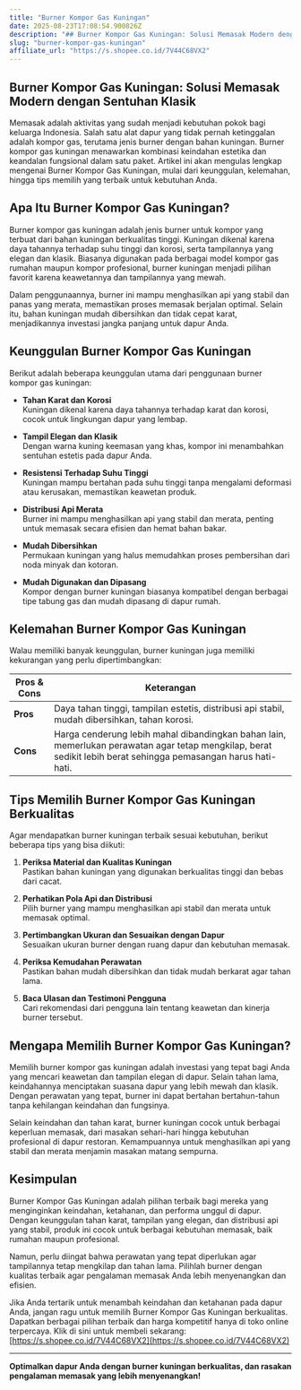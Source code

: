 ```yaml
---
title: "Burner Kompor Gas Kuningan"
date: 2025-08-23T17:08:54.900826Z
description: "## Burner Kompor Gas Kuningan: Solusi Memasak Modern dengan Sentuhan Klasik..."
slug: "burner-kompor-gas-kuningan"
affiliate_url: "https://s.shopee.co.id/7V44C68VX2"
---
```

## Burner Kompor Gas Kuningan: Solusi Memasak Modern dengan Sentuhan Klasik

Memasak adalah aktivitas yang sudah menjadi kebutuhan pokok bagi keluarga Indonesia. Salah satu alat dapur yang tidak pernah ketinggalan adalah kompor gas, terutama jenis burner dengan bahan kuningan. Burner kompor gas kuningan menawarkan kombinasi keindahan estetika dan keandalan fungsional dalam satu paket. Artikel ini akan mengulas lengkap mengenai Burner Kompor Gas Kuningan, mulai dari keunggulan, kelemahan, hingga tips memilih yang terbaik untuk kebutuhan Anda.

## Apa Itu Burner Kompor Gas Kuningan?

Burner kompor gas kuningan adalah jenis burner untuk kompor yang terbuat dari bahan kuningan berkualitas tinggi. Kuningan dikenal karena daya tahannya terhadap suhu tinggi dan korosi, serta tampilannya yang elegan dan klasik. Biasanya digunakan pada berbagai model kompor gas rumahan maupun kompor profesional, burner kuningan menjadi pilihan favorit karena keawetannya dan tampilannya yang mewah.

Dalam penggunaannya, burner ini mampu menghasilkan api yang stabil dan panas yang merata, memastikan proses memasak berjalan optimal. Selain itu, bahan kuningan mudah dibersihkan dan tidak cepat karat, menjadikannya investasi jangka panjang untuk dapur Anda.

## Keunggulan Burner Kompor Gas Kuningan

Berikut adalah beberapa keunggulan utama dari penggunaan burner kompor gas kuningan:

- **Tahan Karat dan Korosi**  
  Kuningan dikenal karena daya tahannya terhadap karat dan korosi, cocok untuk lingkungan dapur yang lembap.

- **Tampil Elegan dan Klasik**  
  Dengan warna kuning keemasan yang khas, kompor ini menambahkan sentuhan estetis pada dapur Anda.

- **Resistensi Terhadap Suhu Tinggi**  
  Kuningan mampu bertahan pada suhu tinggi tanpa mengalami deformasi atau kerusakan, memastikan keawetan produk.

- **Distribusi Api Merata**  
  Burner ini mampu menghasilkan api yang stabil dan merata, penting untuk memasak secara efisien dan hemat bahan bakar.

- **Mudah Dibersihkan**  
  Permukaan kuningan yang halus memudahkan proses pembersihan dari noda minyak dan kotoran.

- **Mudah Digunakan dan Dipasang**  
  Kompor dengan burner kuningan biasanya kompatibel dengan berbagai tipe tabung gas dan mudah dipasang di dapur rumah.

## Kelemahan Burner Kompor Gas Kuningan

Walau memiliki banyak keunggulan, burner kuningan juga memiliki kekurangan yang perlu dipertimbangkan:

| **Pros & Cons** | **Keterangan** |
|----------------|----------------|
| **Pros**     | Daya tahan tinggi, tampilan estetis, distribusi api stabil, mudah dibersihkan, tahan korosi. |
| **Cons**     | Harga cenderung lebih mahal dibandingkan bahan lain, memerlukan perawatan agar tetap mengkilap, berat sedikit lebih berat sehingga pemasangan harus hati-hati. |

## Tips Memilih Burner Kompor Gas Kuningan Berkualitas

Agar mendapatkan burner kuningan terbaik sesuai kebutuhan, berikut beberapa tips yang bisa diikuti:

1. **Periksa Material dan Kualitas Kuningan**  
   Pastikan bahan kuningan yang digunakan berkualitas tinggi dan bebas dari cacat.

2. **Perhatikan Pola Api dan Distribusi**  
   Pilih burner yang mampu menghasilkan api stabil dan merata untuk memasak optimal.

3. **Pertimbangkan Ukuran dan Sesuaikan dengan Dapur**  
   Sesuaikan ukuran burner dengan ruang dapur dan kebutuhan memasak.

4. **Periksa Kemudahan Perawatan**  
   Pastikan bahan mudah dibersihkan dan tidak mudah berkarat agar tahan lama.

5. **Baca Ulasan dan Testimoni Pengguna**  
   Cari rekomendasi dari pengguna lain tentang keawetan dan kinerja burner tersebut.

## Mengapa Memilih Burner Kompor Gas Kuningan?

Memilih burner kompor gas kuningan adalah investasi yang tepat bagi Anda yang mencari keawetan dan tampilan elegan di dapur. Selain tahan lama, keindahannya menciptakan suasana dapur yang lebih mewah dan klasik. Dengan perawatan yang tepat, burner ini dapat bertahan bertahun-tahun tanpa kehilangan keindahan dan fungsinya.

Selain keindahan dan tahan karat, burner kuningan cocok untuk berbagai keperluan memasak, dari masakan sehari-hari hingga kebutuhan profesional di dapur restoran. Kemampuannya untuk menghasilkan api yang stabil dan merata menjamin masakan matang sempurna.

## Kesimpulan

Burner Kompor Gas Kuningan adalah pilihan terbaik bagi mereka yang menginginkan keindahan, ketahanan, dan performa unggul di dapur. Dengan keunggulan tahan karat, tampilan yang elegan, dan distribusi api yang stabil, produk ini cocok untuk berbagai kebutuhan memasak, baik rumahan maupun profesional.

Namun, perlu diingat bahwa perawatan yang tepat diperlukan agar tampilannya tetap mengkilap dan tahan lama. Pilihlah burner dengan kualitas terbaik agar pengalaman memasak Anda lebih menyenangkan dan efisien.

Jika Anda tertarik untuk menambah keindahan dan ketahanan pada dapur Anda, jangan ragu untuk memilih Burner Kompor Gas Kuningan berkualitas. Dapatkan berbagai pilihan terbaik dan harga kompetitif hanya di toko online terpercaya. Klik di sini untuk membeli sekarang: [https://s.shopee.co.id/7V44C68VX2](https://s.shopee.co.id/7V44C68VX2)

---

**Optimalkan dapur Anda dengan burner kuningan berkualitas, dan rasakan pengalaman memasak yang lebih menyenangkan!**